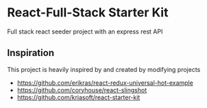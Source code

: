 # React-Full-Stack Starter Kit

Full stack react seeder project with an express rest API

## Inspiration

This project is heavily inspired by and created by modifying projects

- https://github.com/erikras/react-redux-universal-hot-example
- https://github.com/coryhouse/react-slingshot
- https://github.com/kriasoft/react-starter-kit

